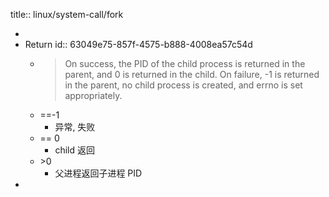 title:: linux/system-call/fork

-
- Return
  id:: 63049e75-857f-4575-b888-4008ea57c54d
  - > On success, the PID of the child process is returned in the parent, and 0 is returned in the child.  On failure, -1 is returned in the parent, no child process is created, and errno is set appropriately.
  - ==-1
    - 异常, 失败
  - == 0
    - child 返回
  - \>0
    - 父进程返回子进程 PID
-